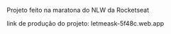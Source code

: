 Projeto feito na maratona do NLW da Rocketseat 

link de produção do projeto: letmeask-5f48c.web.app
